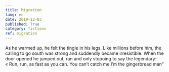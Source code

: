 ```yaml
---
title: Migration
lang: en
date: 2019-12-03
published: True
category: fictions
ref: migration
--- 
```


As he warmed up, he felt the tingle in his legs. Like millions before him, the calling to go south was strong and suddendly became irresistible.
When the door opened he jumped out, ran and only stopoing to say the legendary:
« Run, run, as fast as you can. You can’t catch me I’m the gingerbread man”